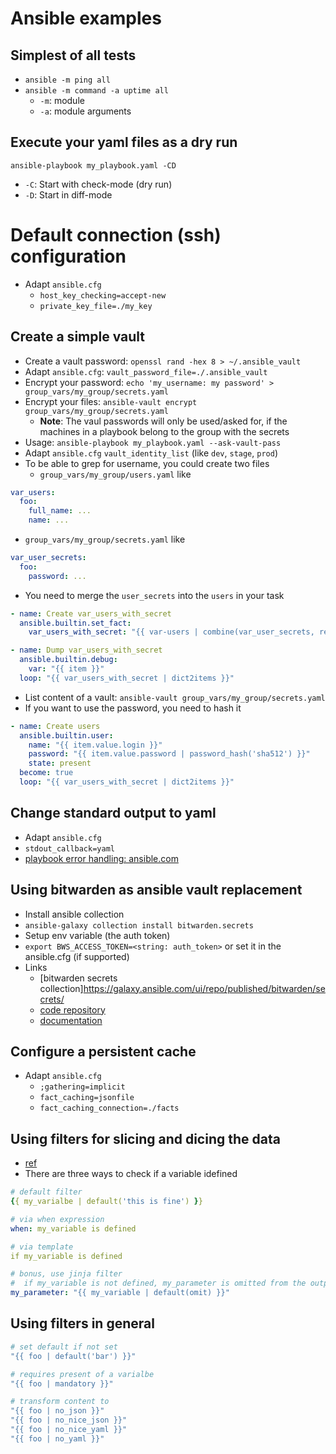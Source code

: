 # Ansible examples

## Simplest of all tests

* `ansible -m ping all`
* `ansible -m command -a uptime all`
  * `-m`: module
  - `-a`: module arguments

## Execute your yaml files as a dry run

`ansible-playbook my_playbook.yaml -CD`
* `-C`: Start with check-mode (dry run)
* `-D`: Start in diff-mode

# Default connection (ssh) configuration

* Adapt `ansible.cfg`
  * `host_key_checking=accept-new`
  * `private_key_file=./my_key`

## Create a simple vault

* Create a vault password: `openssl rand -hex 8 > ~/.ansible_vault`
* Adapt `ansible.cfg`: `vault_password_file=./.ansible_vault`
* Encrypt your password: `echo 'my_username: my password' > group_vars/my_group/secrets.yaml`
* Encrypt your files: `ansible-vault encrypt group_vars/my_group/secrets.yaml`
  * **Note**: The vaul passwords will only be used/asked for, if the machines in a playbook belong to the group with the secrets
* Usage: `ansible-playbook my_playbook.yaml --ask-vault-pass`
* Adapt `ansible.cfg` `vault_identity_list` (like `dev`, `stage`, `prod`)
* To be able to grep for username, you could create two files
  * `group_vars/my_group/users.yaml` like
```yaml
var_users:
  foo:
    full_name: ...
    name: ...
```
  * `group_vars/my_group/secrets.yaml` like
```yaml
var_user_secrets:
  foo:
    password: ...
```
* You need to merge the `user_secrets` into the `users` in your task
```yaml
- name: Create var_users_with_secret
  ansible.builtin.set_fact:
    var_users_with_secret: "{{ var-users | combine(var_user_secrets, recursive=True) }}"

- name: Dump var_users_with_secret
  ansible.builtin.debug:
    var: "{{ item }}"
  loop: "{{ var_users_with_secret | dict2items }}"
```
* List content of a vault: `ansible-vault group_vars/my_group/secrets.yaml`
* If you want to use the password, you need to hash it
```yaml
- name: Create users
  ansible.builtin.user:
    name: "{{ item.value.login }}"
    password: "{{ item.value.password | password_hash('sha512') }}"
    state: present
  become: true
  loop: "{{ var_users_with_secret | dict2items }}"
```

## Change standard output to yaml

* Adapt `ansible.cfg`
* `stdout_callback=yaml`
* [playbook error handling: ansible.com](https://docs.ansible.com/ansible/latest/playbook_guide/playbooks_error_handling.html)

## Using bitwarden as ansible vault replacement

* Install ansible collection
* `ansible-galaxy collection install bitwarden.secrets`
* Setup env variable (the auth token)
* `export BWS_ACCESS_TOKEN=<string: auth_token>` or set it in the ansible.cfg (if supported)
* Links
  * [bitwarden secrets collection]https://galaxy.ansible.com/ui/repo/published/bitwarden/secrets/
  * [code repository](https://github.com/bitwarden/sm-ansible)
  * [documentation](https://bitwarden.com/products/secrets-manager/)

## Configure a persistent cache

* Adapt `ansible.cfg`
  * `;gathering=implicit`
  * `fact_caching=jsonfile`
  * `fact_caching_connection=./facts`

## Using filters for slicing and dicing the data

* [ref](https://docs.ansible.com/ansible/latest/playbook_guide/playbooks_filters.html)
* There are three ways to check if a variable idefined
```yaml
# default filter
{{ my_varialbe | default('this is fine') }}

# via when expression
when: my_variable is defined

# via template
if my_variable is defined

# bonus, use jinja filter
#  if my_variable is not defined, my_parameter is omitted from the output
my_parameter: "{{ my_variable | default(omit) }}"
```

## Using filters in general

```yaml
# set default if not set
"{{ foo | default('bar') }}"

# requires present of a varialbe
"{{ foo | mandatory }}"

# transform content to
"{{ foo | no_json }}"
"{{ foo | no_nice_json }}"
"{{ foo | no_nice_yaml }}"
"{{ foo | no_yaml }}"
```
